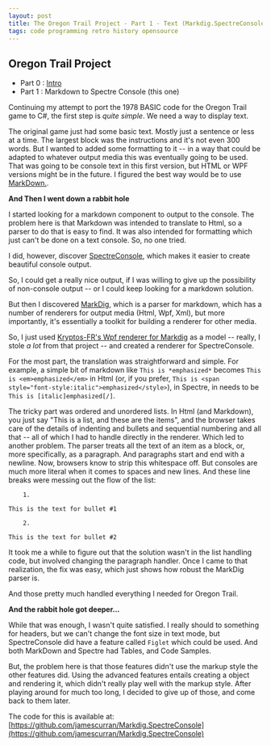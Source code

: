 ```yaml
---
layout: post
title: The Oregon Trail Project - Part 1 - Text (Markdig.SpectreConsole)
tags: code programming retro history opensource
---
```


Oregon Trail Project
--------------------
 - Part 0 : [Intro](https://honestillusion.com/blog/2023/11/07/oregon-trail-project-intro/)
 - Part 1 : Markdown to Spectre Console (this one)

Continuing my attempt to port the 1978 BASIC code for the Oregon Trail game to C#, the first step is *quite simple*. We need a way to display text.  

The original game just had some basic text.  Mostly just a sentence or less at a time.  The largest block was the instructions and it's not even 300 words. But I wanted to added some formatting to it -- in a way that could be adapted to whatever output media this was eventually going to be used.  That was going to be console text in this first version, but HTML or WPF versions might be in the future.  I figured the best way would be to use [MarkDown.](https://en.wikipedia.org/wiki/Markdown).

**And Then I went down a rabbit hole**

I started looking for a markdown component to output to the console. The problem here is that Markdown was intended to translate to Html, so a parser to do that is easy to find. It was also intended for formatting which just can't be done on a text console.  So, no one tried.

I did, however, discover [SpectreConsole](https://github.com/spectreconsole/spectre.console), which makes it easier to create beautiful console output.

So, I could get a really nice output, if I was willing to give up the possibility of non-console output -- or I could keep looking for a markdown solution. 

But then I discovered [MarkDig](https://github.com/xoofx/markdig), which is a parser for markdown, which has a number of renderers for output media (Html, Wpf, Xml), but more importantly, it's essentially a toolkit for building a renderer for other media.

So, I just used [Kryptos-FR's Wpf renderer for Markdig](https://github.com/Kryptos-FR/markdig.wpf) as a model -- really, I stole *a lot* from that project -- and created a renderer for SpectreConsole.  

For the most part, the translation was straightforward and simple.  For example, a simple bit of markdown like `This is *emphasized*` becomes `This is <em>emphasized</em>` in Html (or, if you prefer, `This is <span style="font-style:italic">emphasized</style>`), in Spectre, in needs to be `This is [italic]emphasized[/]`.

The tricky part was ordered and unordered lists.  In Html (and Markdown), you just say "This is a list, and these are the items", and the browser takes care of the details of indenting and bullets and sequential numbering and all that -- all of which I had to handle directly in the renderer. Which led to another problem.  The parser treats all the text of an item as a block, or, more specifically, as a paragraph. And paragraphs start and end with a newline.  Now, browsers know to strip this whitespace off. But consoles are much more literal when it comes to spaces and new lines. And these line breaks were messing out the flow of the list:

        1.

    This is the text for bullet #1

        2.

    This is the text for bullet #2

It took me a while to figure out that the solution wasn't in the list handling code, but involved changing the paragraph handler.  Once I came to that realization, the fix was easy, which just shows how robust the MarkDig parser is.

And those pretty much handled everything I needed for Oregon Trail.

**And the rabbit hole got deeper...**

While that was enough, I wasn't quite satisfied. I really should to something for headers, but we can't change the font size in text mode, but SpectreConsole did have a feature called `Figlet` which could be used.  And both MarkDown and Spectre had Tables, and Code Samples.

But, the problem here is that those features didn't use the markup style the other features did. Using the advanced features entails creating a object and rendering it, which didn't really play well with the markup style.  After playing around for much too long, I decided to give up of those, and come back to them later.

The code for this is available at: [https://github.com/jamescurran/Markdig.SpectreConsole](https://github.com/jamescurran/Markdig.SpectreConsole)


